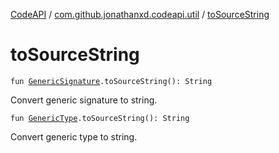 [CodeAPI](../index.md) / [com.github.jonathanxd.codeapi.util](index.md) / [toSourceString](.)

# toSourceString

`fun `[`GenericSignature`](../com.github.jonathanxd.codeapi.generic/-generic-signature/index.md)`.toSourceString(): String`

Convert generic signature to string.

`fun `[`GenericType`](../com.github.jonathanxd.codeapi.type/-generic-type/index.md)`.toSourceString(): String`

Convert generic type to string.

